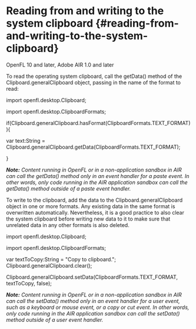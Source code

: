 # Reading from and writing to the system clipboard {#reading-from-and-writing-to-the-system-clipboard}

OpenFL 10 and later, Adobe AIR 1.0 and later

To read the operating system clipboard, call the getData() method of the Clipboard.generalClipboard object, passing in the name of the format to read:

import openfl.desktop.Clipboard;

import openfl.desktop.ClipboardFormats;

if(Clipboard.generalClipboard.hasFormat(ClipboardFormats.TEXT_FORMAT)){

var text:String = Clipboard.generalClipboard.getData(ClipboardFormats.TEXT_FORMAT);

}

**_Note:_** _Content running in OpenFL or in a non-application sandbox in AIR can call the getData() method only in an event handler for a paste event. In other words, only code running in the AIR application sandbox can call the getData() method outside of a paste event handler._

To write to the clipboard, add the data to the Clipboard.generalClipboard object in one or more formats. Any existing data in the same format is overwritten automatically. Nevertheless, it is a good practice to also clear the system clipboard before writing new data to it to make sure that unrelated data in any other formats is also deleted.

import openfl.desktop.Clipboard;

import openfl.desktop.ClipboardFormats;

var textToCopy:String = &quot;Copy to clipboard.&quot;; Clipboard.generalClipboard.clear();

Clipboard.generalClipboard.setData(ClipboardFormats.TEXT_FORMAT, textToCopy, false);

**_Note:_** _Content running in OpenFL or in a non-application sandbox in AIR can call the setData() method only in an event handler for a user event, such as a keyboard or mouse event, or a copy or cut event. In other words, only code running in the AIR application sandbox can call the setData() method outside of a user event handler._